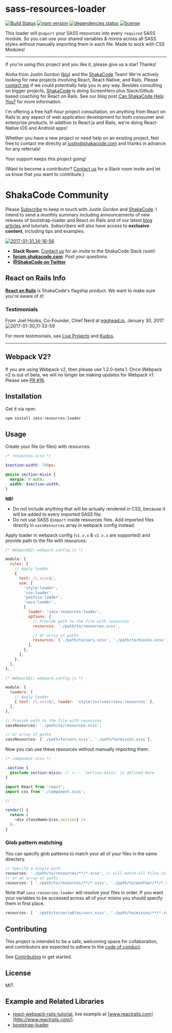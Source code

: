 
# sass-resources-loader
[![Build Status](https://travis-ci.org/shakacode/react_on_rails.svg?branch=master)](https://travis-ci.org/shakacode/sass-resources-loader)
[![npm version](https://img.shields.io/npm/v/sass-resources-loader.svg?style=flat-square)](https://www.npmjs.com/package/sass-resources-loader)
[![dependencies status](https://img.shields.io/gemnasium/shakacode/sass-resources-loader.svg?style=flat-square)](https://gemnasium.com/shakacode/sass-resources-loader)
[![license](https://img.shields.io/npm/l/sass-resources-loader.svg?style=flat-square)](https://www.npmjs.com/package/sass-resources-loader)

This loader will `@import` your SASS resources into every `required` SASS module. So you can use your shared variables & mixins across all SASS styles without manually importing them in each file. Made to work with CSS Modules!

-------

If you're using this project and you like it, please give us a star! Thanks!

Aloha from Justin Gordon ([bio](http://www.railsonmaui.com/about)) and the [ShakaCode](http://www.shakacode.com) Team! We're actively looking for new projects involving React, React-Native, and Rails. Please [contact me](mailto:justin@shakacode.com) if we could potentially help you in any way. Besides consulting on bigger projects, [ShakaCode](http://www.shakacode.com) is doing ScreenHero plus Slack/Github based coaching for React on Rails. See our blog post [Can ShakaCode Help You?](https://blog.shakacode.com/can-shakacode-help-you-4a5b1e5a8a63#.jex6tg9w9) for more information. 

I'm offering a free half-hour project consultation, on anything from React on Rails to any aspect of web application development for both consumer and enterprise products. In addition to React.js and Rails, we're doing React-Native iOS and Android apps!

Whether you have a new project or need help on an existing project, feel free to contact me directly at [justin@shakacode.com](mailto:justin@shakacode.com) and thanks in advance for any referrals!

Your support keeps this project going!

(Want to become a contributor? [Contact us](mailto:contact@shakacode.com) for a Slack room invite and let us know that you want to contribute.)

# ShakaCode Community
Please [Subscribe](https://app.mailerlite.com/webforms/landing/l1d9x5) to keep in touch with Justin Gordon and [ShakaCode](http://www.shakacode.com/). I intend to send a monthly summary including announcements of new releases of bootstrap-loader and React on Rails and of our latest [blog articles](https://blog.shakacode.com) and tutorials. Subscribers will also have access to **exclusive content**, including tips and examples.

[![2017-01-31_14-16-56](https://cloud.githubusercontent.com/assets/1118459/22490211/f7a70418-e7bf-11e6-9bef-b3ccd715dbf8.png)](https://app.mailerlite.com/webforms/landing/l1d9x5)

* **Slack Room**: [Contact us](mailto:contact@shakacode.com) for an invite to the ShakaCode Slack room!
* **[forum.shakacode.com](https://forum.shakacode.com)**: Post your questions
* **[@ShakaCode on Twitter](https://twitter.com/shakacode)**

## React on Rails Info
**[React on Rails](https://github.com/shakacode/react_on_rails)** is ShakaCode's flagship product. We want to make sure you're aware of it!

### Testimonials
From Joel Hooks, Co-Founder, Chief Nerd at [egghead.io](https://egghead.io/), January 30, 2017: 
![2017-01-30_11-33-59](https://cloud.githubusercontent.com/assets/1118459/22443635/b3549fb4-e6e3-11e6-8ea2-6f589dc93ed3.png)

For more testimonials, see [Live Projects](https://github.com/shakacode/react_on_rails/blob/master/PROJECTS.md) and [Kudos](https://github.com/shakacode/react_on_rails/blob/master/KUDOS.md).

---------------

## Webpack V2?
If you are using Webpack v2, then please use 1.2.0-beta.1. Once Webpack v2 is out of beta, we will no longer be making updates for Webpack v1. Please see [PR #16](https://github.com/shakacode/sass-resources-loader/pull/16).

## Installation

Get it via npm:

```bash
npm install sass-resources-loader
```

## Usage

Create your file (or files) with resources:

```scss
/* resources.scss */

$section-width: 700px;

@mixin section-mixin {
  margin: 0 auto;
  width: $section-width;
}
```

**NB!**
* Do not include anything that will be actually rendered in CSS, because it will be added to every imported SASS file.
* Do not use SASS `@import` inside resources files. Add imported files directly in `sassResources` array in webpack config instead.

Apply loader in webpack config (`v1.x.x` & `v2.x.x` are supported) and provide path to the file with resources:

```js
/* Webpack@2: webpack.config.js */

module: {
  rules: [
    // Apply loader
    {
      test: /\.scss$/,
      use: [
        'style-loader',
        'css-loader',
        'postcss-loader',
        'sass-loader',
        {
          loader: 'sass-resources-loader',
          options: {
            // Provide path to the file with resources
            resources: './path/to/resources.scss',

            // Or array of paths
            resources: ['./path/to/vars.scss', './path/to/mixins.scss']
          },
        },
      ],
    },
  ],
},

/* Webpack@1: webpack.config.js */

module: {
  loaders: [
    // Apply loader
    { test: /\.scss$/, loader: 'style!css!sass!sass-resources' },
  ],
},

// Provide path to the file with resources
sassResources: './path/to/resources.scss',

// Or array of paths
sassResources: ['./path/to/vars.scss', './path/to/mixins.scss'],
```

Now you can use these resources without manually importing them:

```scss
/* component.scss */

.section {
  @include section-mixin; // <--- `section-mixin` is defined here
}
```

```js
import React from 'react';
import css from './component.scss';

// ...

render() {
  return (
    <div className={css.section} />
  );
}
```

### Glob pattern matching
You can specify glob patterns to match your all of your files in the same directory.
```js
// Specify a single path
resources: './path/to/resources/**/*.scss', // will match all files in folder and subdirectories
// or an array of paths
resources: [ './path/to/resources/**/*.scss', './path/to/another/**/*.scss' ]
```

Note that `sass-resources-loader` will resolve your files in order. If you want your variables to be accessed across all of your mixins you should specify them in first place.
```js
resources: [ './path/to/variables/vars.scss', './path/to/mixins/**/*.scss' ]
```

## Contributing
This project is intended to be a safe, welcoming space for collaboration, and contributors are expected to adhere to the [code of conduct](CODE_OF_CONDUCT.md).

See [Contributing](CONTRIBUTING.md) to get started.

## License
MIT.

## Example and Related Libraries

* [react-webpack-rails-tutorial](https://github.com/shakacode/react-webpack-rails-tutorial/), live example at [www.reactrails.com](http://www.reactrails.com/).
* [bootstrap-loader](https://github.com/shakacode/bootstrap-loader/)
